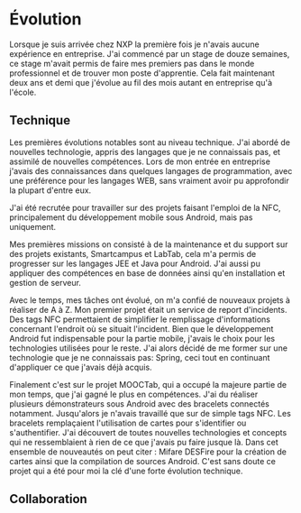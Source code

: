 # Évolution

Lorsque je suis arrivée chez NXP la première fois je n'avais aucune expérience en entreprise. J'ai commencé par un stage de douze semaines, ce stage m'avait permis de faire mes premiers pas dans le monde professionnel et de trouver mon poste d'apprentie.
Cela fait maintenant deux ans et demi que j'évolue au fil des mois autant en entreprise qu'à l'école.

## Technique

Les premières évolutions notables sont au niveau technique. J'ai abordé de nouvelles technologie, appris des langages que je ne connaissais pas, et assimilé de nouvelles compétences.
Lors de mon entrée en entreprise j'avais des connaissances dans quelques langages de programmation, avec une préférence pour les langages WEB, sans vraiment avoir pu approfondir la plupart d'entre eux.

J'ai été recrutée pour travailler sur des projets faisant l'emploi de la NFC, principalement du développement mobile sous Android, mais pas uniquement.

Mes premières missions on consisté à de la maintenance et du support sur des projets existants, Smartcampus et LabTab, cela m'a permis de progresser sur les langages JEE et Java pour Android. J'ai aussi pu appliquer des compétences en base de données ainsi qu'en installation et gestion de serveur.

Avec le temps, mes tâches ont évolué, on m'a confié de nouveaux projets à réaliser de A à Z.
Mon premier projet était un service de report d'incidents. Des tags NFC permettaient de simplifier le remplissage d'informations concernant l'endroit où se situait l'incident.
Bien que le développement Android fut indispensable pour la partie mobile, j'avais le choix pour les technologies utilisées pour le reste. J'ai alors décidé de me former sur une technologie que je ne connaissais pas: Spring, ceci tout en continuant d'appliquer ce que j'avais déjà acquis.

Finalement c'est sur le projet MOOCTab, qui a occupé la majeure partie de mon temps, que j'ai gagné le plus en compétences. J'ai du réaliser plusieurs démonstrateurs sous Android avec des bracelets connectés notamment. Jusqu'alors je n'avais travaillé que sur de simple tags NFC. Les bracelets remplaçaient l'utilisation de cartes pour s'identifier ou s'authentifier. J'ai découvert de toutes nouvelles technologies et concepts qui ne ressemblaient à rien de ce que j'avais pu faire jusque là.
Dans cet ensemble de nouveautés on peut citer : Mifare DESFire pour la création de cartes ainsi que la compilation de sources Android. C'est sans doute ce projet qui a été pour moi la clé d'une forte évolution technique.

## Collaboration
